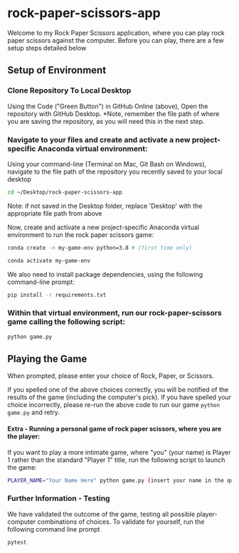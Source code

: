 # rock-paper-scissors-app

Welcome to my Rock Paper Scissors application, where you can play rock paper scissors against the computer. Before you can play, there are a few setup steps detailed below 

## Setup of Environment

### Clone Repository To Local Desktop

Using the Code ("Green Button") in GitHub Online (above), Open the repository with GitHub Desktop.
*Note, remember the file path of where you are saving the repository, as you will need this in the next step.

### Navigate to your files and create and activate a new project-specific Anaconda virtual environment:

Using your command-line (Terminal on Mac, Git Bash on Windows), navigate to the file path of the repository you recently saved to your local desktop

```sh
cd ~/Desktop/rock-paper-scissors-app
```
Note: if not saved in the Desktop folder, replace 'Desktop' with the appropriate file path from above

Now, create and activate a new project-specific Anaconda virtual environment to run the rock paper scissors game:

```sh
conda create -n my-game-env python=3.8 # (first time only)

conda activate my-game-env
```

We also need to install package dependencies, using the following command-line prompt:

```sh
pip install -r requirements.txt
```

### Within that virtual environment, run our rock-paper-scissors game calling the following script: 

```sh
python game.py
```

## Playing the Game

When prompted, please enter your choice of Rock, Paper, or Scissors.

If you spelled one of the above choices correctly, you will be notified of the results of the game (including the computer's pick). If you have spelled your choice incorrectly, please re-run the above code to run our game `python game.py` and retry. 

#### Extra - Running a personal game of rock paper scissors, where you are the player:

If you want to play a more intimate game, where "you" (your name) is Player 1 rather than the standard "Player 1" title, run the following script to launch the game: 

```sh
PLAYER_NAME="Your Name Here" python game.py (insert your name in the quotations)
``` 

### Further Information - Testing

We have validated the outcome of the game, testing all possible player-computer combinations of choices. To validate for yourself, run the following command line prompt

```sh
pytest
```

